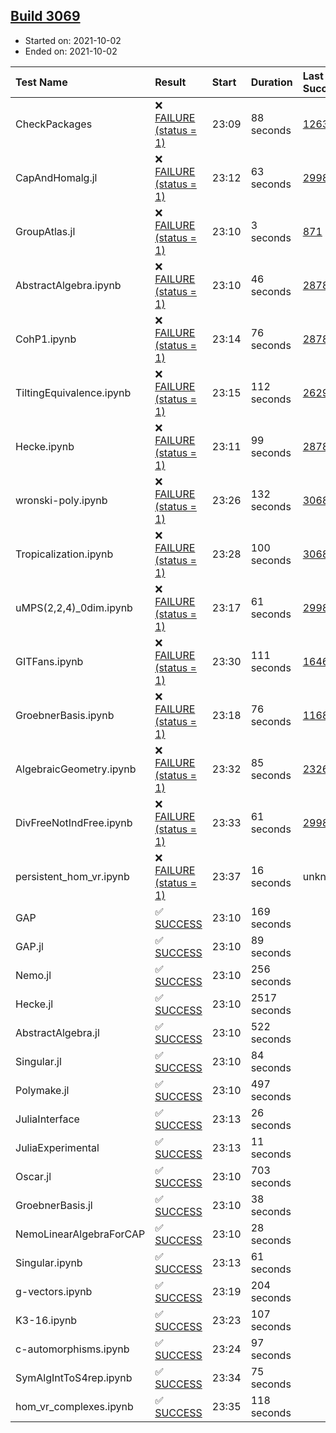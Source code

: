 ## [Build 3069](https://oscarci.mathematik.uni-kl.de/job/oscar-stable/3069/)

* Started on: 2021-10-02
* Ended on: 2021-10-02

| Test Name    | Result | Start | Duration | Last Success | First Failure |
|:-------------|:-------|:------|:---------|:-------------|:--------------|
| CheckPackages | ❌ [FAILURE (status = 1)](https://oscarci.mathematik.uni-kl.de/job/oscar-stable/3069/artifact/logs/build-3069/CheckPackages.log) | 23:09 | 88 seconds | [1263](https://oscarci.mathematik.uni-kl.de/job/oscar-stable/1263/) | [1264](https://oscarci.mathematik.uni-kl.de/job/oscar-stable/1264/) |
| CapAndHomalg.jl | ❌ [FAILURE (status = 1)](https://oscarci.mathematik.uni-kl.de/job/oscar-stable/3069/artifact/logs/build-3069/CapAndHomalg.jl.log) | 23:12 | 63 seconds | [2998](https://oscarci.mathematik.uni-kl.de/job/oscar-stable/2998/) | [2999](https://oscarci.mathematik.uni-kl.de/job/oscar-stable/2999/) |
| GroupAtlas.jl | ❌ [FAILURE (status = 1)](https://oscarci.mathematik.uni-kl.de/job/oscar-stable/3069/artifact/logs/build-3069/GroupAtlas.jl.log) | 23:10 | 3 seconds | [871](https://oscarci.mathematik.uni-kl.de/job/oscar-stable/871/) | [872](https://oscarci.mathematik.uni-kl.de/job/oscar-stable/872/) |
| AbstractAlgebra.ipynb | ❌ [FAILURE (status = 1)](https://oscarci.mathematik.uni-kl.de/job/oscar-stable/3069/artifact/logs/build-3069/AbstractAlgebra.ipynb.log) | 23:10 | 46 seconds | [2878](https://oscarci.mathematik.uni-kl.de/job/oscar-stable/2878/) | [2879](https://oscarci.mathematik.uni-kl.de/job/oscar-stable/2879/) |
| CohP1.ipynb | ❌ [FAILURE (status = 1)](https://oscarci.mathematik.uni-kl.de/job/oscar-stable/3069/artifact/logs/build-3069/CohP1.ipynb.log) | 23:14 | 76 seconds | [2878](https://oscarci.mathematik.uni-kl.de/job/oscar-stable/2878/) | [2879](https://oscarci.mathematik.uni-kl.de/job/oscar-stable/2879/) |
| TiltingEquivalence.ipynb | ❌ [FAILURE (status = 1)](https://oscarci.mathematik.uni-kl.de/job/oscar-stable/3069/artifact/logs/build-3069/TiltingEquivalence.ipynb.log) | 23:15 | 112 seconds | [2629](https://oscarci.mathematik.uni-kl.de/job/oscar-stable/2629/) | [2630](https://oscarci.mathematik.uni-kl.de/job/oscar-stable/2630/) |
| Hecke.ipynb | ❌ [FAILURE (status = 1)](https://oscarci.mathematik.uni-kl.de/job/oscar-stable/3069/artifact/logs/build-3069/Hecke.ipynb.log) | 23:11 | 99 seconds | [2878](https://oscarci.mathematik.uni-kl.de/job/oscar-stable/2878/) | [2879](https://oscarci.mathematik.uni-kl.de/job/oscar-stable/2879/) |
| wronski-poly.ipynb | ❌ [FAILURE (status = 1)](https://oscarci.mathematik.uni-kl.de/job/oscar-stable/3069/artifact/logs/build-3069/wronski-poly.ipynb.log) | 23:26 | 132 seconds | [3068](https://oscarci.mathematik.uni-kl.de/job/oscar-stable/3068/) | [3069](https://oscarci.mathematik.uni-kl.de/job/oscar-stable/3069/) |
| Tropicalization.ipynb | ❌ [FAILURE (status = 1)](https://oscarci.mathematik.uni-kl.de/job/oscar-stable/3069/artifact/logs/build-3069/Tropicalization.ipynb.log) | 23:28 | 100 seconds | [3068](https://oscarci.mathematik.uni-kl.de/job/oscar-stable/3068/) | [3069](https://oscarci.mathematik.uni-kl.de/job/oscar-stable/3069/) |
| uMPS(2,2,4)_0dim.ipynb | ❌ [FAILURE (status = 1)](https://oscarci.mathematik.uni-kl.de/job/oscar-stable/3069/artifact/logs/build-3069/uMPS-2-2-4-_0dim.ipynb.log) | 23:17 | 61 seconds | [2998](https://oscarci.mathematik.uni-kl.de/job/oscar-stable/2998/) | [2999](https://oscarci.mathematik.uni-kl.de/job/oscar-stable/2999/) |
| GITFans.ipynb | ❌ [FAILURE (status = 1)](https://oscarci.mathematik.uni-kl.de/job/oscar-stable/3069/artifact/logs/build-3069/GITFans.ipynb.log) | 23:30 | 111 seconds | [1646](https://oscarci.mathematik.uni-kl.de/job/oscar-stable/1646/) | [1647](https://oscarci.mathematik.uni-kl.de/job/oscar-stable/1647/) |
| GroebnerBasis.ipynb | ❌ [FAILURE (status = 1)](https://oscarci.mathematik.uni-kl.de/job/oscar-stable/3069/artifact/logs/build-3069/GroebnerBasis.ipynb.log) | 23:18 | 76 seconds | [1168](https://oscarci.mathematik.uni-kl.de/job/oscar-stable/1168/) | [1169](https://oscarci.mathematik.uni-kl.de/job/oscar-stable/1169/) |
| AlgebraicGeometry.ipynb | ❌ [FAILURE (status = 1)](https://oscarci.mathematik.uni-kl.de/job/oscar-stable/3069/artifact/logs/build-3069/AlgebraicGeometry.ipynb.log) | 23:32 | 85 seconds | [2326](https://oscarci.mathematik.uni-kl.de/job/oscar-stable/2326/) | [2327](https://oscarci.mathematik.uni-kl.de/job/oscar-stable/2327/) |
| DivFreeNotIndFree.ipynb | ❌ [FAILURE (status = 1)](https://oscarci.mathematik.uni-kl.de/job/oscar-stable/3069/artifact/logs/build-3069/DivFreeNotIndFree.ipynb.log) | 23:33 | 61 seconds | [2998](https://oscarci.mathematik.uni-kl.de/job/oscar-stable/2998/) | [2999](https://oscarci.mathematik.uni-kl.de/job/oscar-stable/2999/) |
| persistent_hom_vr.ipynb | ❌ [FAILURE (status = 1)](https://oscarci.mathematik.uni-kl.de/job/oscar-stable/3069/artifact/logs/build-3069/persistent_hom_vr.ipynb.log) | 23:37 | 16 seconds | unknown | unknown |
| GAP | ✅ [SUCCESS](https://oscarci.mathematik.uni-kl.de/job/oscar-stable/3069/artifact/logs/build-3069/GAP.log) | 23:10 | 169 seconds |  |  |
| GAP.jl | ✅ [SUCCESS](https://oscarci.mathematik.uni-kl.de/job/oscar-stable/3069/artifact/logs/build-3069/GAP.jl.log) | 23:10 | 89 seconds |  |  |
| Nemo.jl | ✅ [SUCCESS](https://oscarci.mathematik.uni-kl.de/job/oscar-stable/3069/artifact/logs/build-3069/Nemo.jl.log) | 23:10 | 256 seconds |  |  |
| Hecke.jl | ✅ [SUCCESS](https://oscarci.mathematik.uni-kl.de/job/oscar-stable/3069/artifact/logs/build-3069/Hecke.jl.log) | 23:10 | 2517 seconds |  |  |
| AbstractAlgebra.jl | ✅ [SUCCESS](https://oscarci.mathematik.uni-kl.de/job/oscar-stable/3069/artifact/logs/build-3069/AbstractAlgebra.jl.log) | 23:10 | 522 seconds |  |  |
| Singular.jl | ✅ [SUCCESS](https://oscarci.mathematik.uni-kl.de/job/oscar-stable/3069/artifact/logs/build-3069/Singular.jl.log) | 23:10 | 84 seconds |  |  |
| Polymake.jl | ✅ [SUCCESS](https://oscarci.mathematik.uni-kl.de/job/oscar-stable/3069/artifact/logs/build-3069/Polymake.jl.log) | 23:10 | 497 seconds |  |  |
| JuliaInterface | ✅ [SUCCESS](https://oscarci.mathematik.uni-kl.de/job/oscar-stable/3069/artifact/logs/build-3069/JuliaInterface.log) | 23:13 | 26 seconds |  |  |
| JuliaExperimental | ✅ [SUCCESS](https://oscarci.mathematik.uni-kl.de/job/oscar-stable/3069/artifact/logs/build-3069/JuliaExperimental.log) | 23:13 | 11 seconds |  |  |
| Oscar.jl | ✅ [SUCCESS](https://oscarci.mathematik.uni-kl.de/job/oscar-stable/3069/artifact/logs/build-3069/Oscar.jl.log) | 23:10 | 703 seconds |  |  |
| GroebnerBasis.jl | ✅ [SUCCESS](https://oscarci.mathematik.uni-kl.de/job/oscar-stable/3069/artifact/logs/build-3069/GroebnerBasis.jl.log) | 23:10 | 38 seconds |  |  |
| NemoLinearAlgebraForCAP | ✅ [SUCCESS](https://oscarci.mathematik.uni-kl.de/job/oscar-stable/3069/artifact/logs/build-3069/NemoLinearAlgebraForCAP.log) | 23:10 | 28 seconds |  |  |
| Singular.ipynb | ✅ [SUCCESS](https://oscarci.mathematik.uni-kl.de/job/oscar-stable/3069/artifact/logs/build-3069/Singular.ipynb.log) | 23:13 | 61 seconds |  |  |
| g-vectors.ipynb | ✅ [SUCCESS](https://oscarci.mathematik.uni-kl.de/job/oscar-stable/3069/artifact/logs/build-3069/g-vectors.ipynb.log) | 23:19 | 204 seconds |  |  |
| K3-16.ipynb | ✅ [SUCCESS](https://oscarci.mathematik.uni-kl.de/job/oscar-stable/3069/artifact/logs/build-3069/K3-16.ipynb.log) | 23:23 | 107 seconds |  |  |
| c-automorphisms.ipynb | ✅ [SUCCESS](https://oscarci.mathematik.uni-kl.de/job/oscar-stable/3069/artifact/logs/build-3069/c-automorphisms.ipynb.log) | 23:24 | 97 seconds |  |  |
| SymAlgIntToS4rep.ipynb | ✅ [SUCCESS](https://oscarci.mathematik.uni-kl.de/job/oscar-stable/3069/artifact/logs/build-3069/SymAlgIntToS4rep.ipynb.log) | 23:34 | 75 seconds |  |  |
| hom_vr_complexes.ipynb | ✅ [SUCCESS](https://oscarci.mathematik.uni-kl.de/job/oscar-stable/3069/artifact/logs/build-3069/hom_vr_complexes.ipynb.log) | 23:35 | 118 seconds |  |  |
